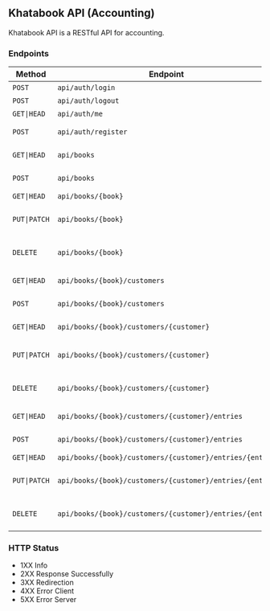 ## Khatabook API (Accounting)

Khatabook API is a RESTful API for accounting.

### Endpoints

| Method       | Endpoint                                                | Description              |
| ------------ | ------------------------------------------------------- | ------------------------ |
| `POST`       | `api/auth/login`                                        | Login                    |
| `POST`       | `api/auth/logout`                                       | Logout                   |
| `GET\|HEAD`  | `api/auth/me`                                           | Me/Profile               |
| `POST`       | `api/auth/register`                                     | Register new user        |
| `GET\|HEAD`  | `api/books`                                             | Get All Books            |
| `POST`       | `api/books`                                             | Create New Book          |
| `GET\|HEAD`  | `api/books/{book}`                                      | Get Book                 |
| `PUT\|PATCH` | `api/books/{book}`                                      | Update Existing Book     |
| `DELETE`     | `api/books/{book}`                                      | Delete Existing Book     |
| `GET\|HEAD`  | `api/books/{book}/customers`                            | Get All Customers        |
| `POST`       | `api/books/{book}/customers`                            | Create New Customer      |
| `GET\|HEAD`  | `api/books/{book}/customers/{customer}`                 | Get Customer             |
| `PUT\|PATCH` | `api/books/{book}/customers/{customer}`                 | Update Existing Customer |
| `DELETE`     | `api/books/{book}/customers/{customer}`                 | Delete Existing Customer |
| `GET\|HEAD`  | `api/books/{book}/customers/{customer}/entries`         | Get All Entries          |
| `POST`       | `api/books/{book}/customers/{customer}/entries`         | Create New Entry         |
| `GET\|HEAD`  | `api/books/{book}/customers/{customer}/entries/{entry}` | Get Entry                |
| `PUT\|PATCH` | `api/books/{book}/customers/{customer}/entries/{entry}` | Update Existing Entry    |
| `DELETE`     | `api/books/{book}/customers/{customer}/entries/{entry}` | Delete Existing Entry    |

### HTTP Status

-   1XX Info
-   2XX Response Successfully
-   3XX Redirection
-   4XX Error Client
-   5XX Error Server
